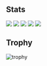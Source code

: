 ## Stats
![](http://github-profile-summary-cards.vercel.app/api/cards/profile-details?username=kakeruAoyama&theme=gruvbox)
![](http://github-profile-summary-cards.vercel.app/api/cards/repos-per-language?username=kakeruAoyama&theme=gruvbox)
![](http://github-profile-summary-cards.vercel.app/api/cards/most-commit-language?username=kakeruAoyama&theme=gruvbox)
![](http://github-profile-summary-cards.vercel.app/api/cards/stats?username=kakeruAoyama&theme=gruvbox)
![](http://github-profile-summary-cards.vercel.app/api/cards/productive-time?username=kakeruAoyama&theme=gruvbox&utcOffset=9)

## Trophy
![trophy](https://github-profile-trophy.vercel.app/?username=kakeruAoyama&theme=gruvbox)
